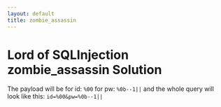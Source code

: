 ```yaml
---
layout: default
title: zombie_assassin
---
```


# Lord of SQLInjection zombie_assassin Solution

The payload will be for id: `%00`
for pw: `%0b--1||` 
and the whole query will look like this: `id=%00&pw=%0b--1||`